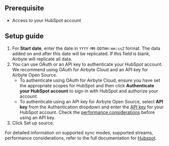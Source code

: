 ## Prerequisite

* Access to your HubSpot account

## Setup guide

1. For **Start date**, enter the date in `YYYY-MM-DDTHH:mm:ssZ` format. The data added on and after this date will be replicated. If this field is blank, Airbyte will replicate all data.
2. You can use OAuth or an API key to authenticate your HubSpot account. We recommend using OAuth for Airbyte Cloud and an API key for Airbyte Open Source.
   * To authenticate using OAuth for Airbyte Cloud, ensure you have set the appropriate scopes for HubSpot and then click **Authenticate your HubSpot account** to sign in with HubSpot and authorize your account.
   * To authenticate using an API key for Airbyte Open Source, select **API key** from the Authentication dropdown and enter the [API key](https://knowledge.hubspot.com/integrations/how-do-i-get-my-hubspot-api-key) for your HubSpot account. Check the [performance considerations](https://docs.airbyte.com/integrations/sources/hubspot/#performance-considerations) before using an API key.
3. Click Set up source.

For detailed information on supported sync modes, supported streams, performance considerations, refer to the full documentation for [Hubspot](https://docs.airbyte.com/integrations/sources/hubspot/).